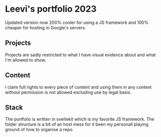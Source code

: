 # Leevi's portfolio 2023

Updated version now 200% cooler for using a JS framework and 100% cheaper for hosting in Google's servers.

## Projects

Projects are sadly restricted to what I have visual evidence about and what I'm allowed to show.


## Content

I claim full rights to every piece of content and using them in any context without permission is not allowed excluding use by legal basis.

## Stack

The portfolio is written in sveltekit which is my favorite JS framework. The folder structure is a bit of an host mess for it been my personall playing ground of how to organise a repo.